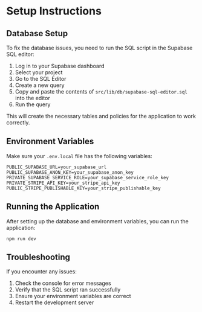 # Setup Instructions

## Database Setup

To fix the database issues, you need to run the SQL script in the Supabase SQL editor:

1. Log in to your Supabase dashboard
2. Select your project
3. Go to the SQL Editor
4. Create a new query
5. Copy and paste the contents of `src/lib/db/supabase-sql-editor.sql` into the editor
6. Run the query

This will create the necessary tables and policies for the application to work correctly.

## Environment Variables

Make sure your `.env.local` file has the following variables:

```
PUBLIC_SUPABASE_URL=your_supabase_url
PUBLIC_SUPABASE_ANON_KEY=your_supabase_anon_key
PRIVATE_SUPABASE_SERVICE_ROLE=your_supabase_service_role_key
PRIVATE_STRIPE_API_KEY=your_stripe_api_key
PUBLIC_STRIPE_PUBLISHABLE_KEY=your_stripe_publishable_key
```

## Running the Application

After setting up the database and environment variables, you can run the application:

```
npm run dev
```

## Troubleshooting

If you encounter any issues:

1. Check the console for error messages
2. Verify that the SQL script ran successfully
3. Ensure your environment variables are correct
4. Restart the development server 
